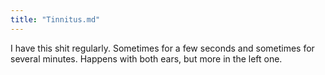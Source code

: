 ```yaml
---
title: "Tinnitus.md"
---
```


I have this shit regularly. Sometimes for a few seconds and sometimes for several minutes. Happens with both ears, but more in the left one.
